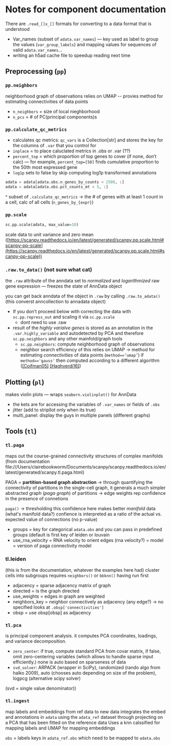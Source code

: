 # Notes for component documentation


There are `.read_[]x_[]` formats for converting to a data format that is understood

- Var_names (subset of `adata.var_names`) — key used as label to group the values (`var_group_labels`) and mapping values for sequences of valid `adata.var_names`...
- writing an h5ad cache file to speedup reading next time

## Preprocessing (`pp`)

### `pp.neighbors`
neighborhood graph of observations
relies on UMAP -- provies method for estimating connectivities of data points 

- `n_neighbors` = size of local nieghborhood 
- `n_pcs` = # of PC(principal components)s 

### `pp.calculate_qc_metrics`
- calculates qc metrics: `qc_vars` is a Collection[str] and stores the key for the columns of `.var` that you control for
- `inplace` = to place caluclated metrics in .obs or .var (??)
- `percent_top` = which proportion of top genes to cover (if none, don’t calc) — for example, `percent_top=[50]` finds cumulative proportion to the 50th most expressed gene
- `log1p` sets to false by skip computing log1p transformed annotations


```python
adata = adata[adata.obs.n_genes_by_counts < 2500, :]
adata = adata[adata.obs.pct_counts_mt < 5, :]
```

^ subset of `.calculate_qc_metrics` → the # of genes with at least 1 count in a cell, calc of all cells (`n_genes_by_{expr}`)


### `pp.scale`
```python
sc.pp.scale(adata, max_value=10)
```

scale data to unit variance and zero mean  ([https://scanpy.readthedocs.io/en/latest/generated/scanpy.pp.scale.html#scanpy-pp-scale](https://scanpy.readthedocs.io/en/latest/generated/scanpy.pp.scale.html#scanpy-pp-scale))

### `.raw.to_data()` (not sure what cat)
the `.raw` attribute of the anndata set to *normalized* and *logarithmized* raw gene expression — freezes the state of AnnData object 

you can get back anndata of the object in `.raw` by calling `.raw.to_adata()` (this converst anncollection to annadata object)

- If you don’t proceed below with correcting the data with `sc.pp.repress_out` and scaling it via `sc.pp.scale`
    - dont need to use .raw
- result of the *highly varialve genes* is stored as an annotation in the `.var.highly_variable` and autodetected by PCA and therefore `sc.pp.neighbors` and any other mainfold/graph tools
    - `sc.pp.neighbors`: compute neighborhood graph of observations
    - neighbor search efficiency of this relies on UMAP → method for estimating *connectivities* of data points (`method==’umap’`) if `method=='gauss'` then computed according to a different algorithm ([[Coifman05]](https://scanpy.readthedocs.io/en/latest/references.html#coifman05) [[Haghverdi16]](https://scanpy.readthedocs.io/en/latest/references.html#haghverdi16))


## Plotting (`pl`)
makes violin plots — wraps `seaborn.violinplot()` for AnnData 

- the kets are for accessing the variables of `.var_names` or fields of `.obs`
- jitter (add to stripllot only when its true)
- multi_panel: display the guys in multiple panels (different graphs)

## Tools (`tl`)

###  `tl.paga`
maps out the course-grained connectivity structures of complex manifolds (from documentation file:///Users/clairebookworm/Documents/scanpy/scanpy.readthedocs.io/en/latest/generated/scanpy.tl.paga.html)

PAGA = **partition-based graph abstraction** -> through quantifying the connectivity of partitions in the single-cell graph, it generals a much simpler abstracted graph (*paga graph*) of partitions -> edge weights rep confidence in the presence of connetions 

`paga()` -> thresholding this confidence here makes better *manifold* data (what's manifold data?)
confience is interpreted as a ratio of the actual vs. expected value of connections (no p-value)

- groups = key for categorical `adata.obs` and you can pass in predefined groups (default is first key of leiden or louvain
- use_rna_velocity = RNA velocity to orient edges (rna velocity?)
= model = version of paga connectivity model

### tl.leiden
(this is from the documentation, whatever the examples here had)
cluster cells into subgroups
requires `neighbors()` or `bbknn()` having run first 

- adjacency = sparse adjacency matrix of graph
- directed = is the graph directed
- use_weights = edges in graph are weighted
- neighbors_key = neighbor connectively as adjacency (any edge?) -> no specified looks at `.obsp['connectivities']`
- obsp = use obsp[obsp] as adjacency


### `tl.pca` 
is principal component analysis. it computes PCA coordinates, loadings, and variance decomposition. 
- `zero_center`: if true, compute standard PCA from covar matrix, if false, omit zero-centering variables (which allows to handle sparse input efficiently.) none is auto based on sparseness of data
- `svd_solver`: ARPACK (wrapper in SciPy), randomized (rando algo from halko 2009), auto (chooses auto depending on size of the problem), logpcg (alternative scipy solver)

(svd = single value denominator))

### `tl.ingest`
map labels and embeddings from ref data to new data 
integrates the embed and annotations in `adata` using the `adata_ref` dataset through projecting on a PCA that has been fitted on the reference data
Uses a knn calssified for mapping labels and UMAP for mapping embeddings 

`obs` = labels keys in `adata_ref.obs` which need to be mapped to `adata.obs`
